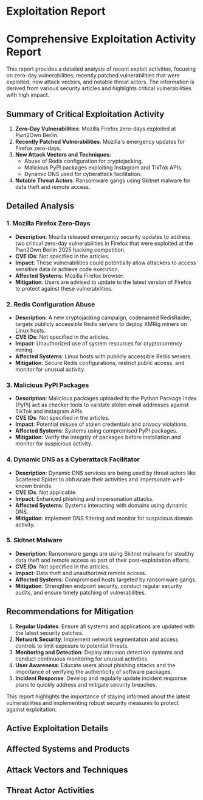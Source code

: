 # Exploitation Report

# Comprehensive Exploitation Activity Report

This report provides a detailed analysis of recent exploit activities, focusing on zero-day vulnerabilities, recently patched vulnerabilities that were exploited, new attack vectors, and notable threat actors. The information is derived from various security articles and highlights critical vulnerabilities with high impact.

## Summary of Critical Exploitation Activity

1. **Zero-Day Vulnerabilities**: Mozilla Firefox zero-days exploited at Pwn2Own Berlin.
2. **Recently Patched Vulnerabilities**: Mozilla's emergency updates for Firefox zero-days.
3. **New Attack Vectors and Techniques**:
   - Abuse of Redis configuration for cryptojacking.
   - Malicious PyPI packages exploiting Instagram and TikTok APIs.
   - Dynamic DNS used for cyberattack facilitation.
4. **Notable Threat Actors**: Ransomware gangs using Skitnet malware for data theft and remote access.

## Detailed Analysis

### 1. Mozilla Firefox Zero-Days

- **Description**: Mozilla released emergency security updates to address two critical zero-day vulnerabilities in Firefox that were exploited at the Pwn2Own Berlin 2025 hacking competition.
- **CVE IDs**: Not specified in the articles.
- **Impact**: These vulnerabilities could potentially allow attackers to access sensitive data or achieve code execution.
- **Affected Systems**: Mozilla Firefox browser.
- **Mitigation**: Users are advised to update to the latest version of Firefox to protect against these vulnerabilities.

### 2. Redis Configuration Abuse

- **Description**: A new cryptojacking campaign, codenamed RedisRaider, targets publicly accessible Redis servers to deploy XMRig miners on Linux hosts.
- **CVE IDs**: Not specified in the articles.
- **Impact**: Unauthorized use of system resources for cryptocurrency mining.
- **Affected Systems**: Linux hosts with publicly accessible Redis servers.
- **Mitigation**: Secure Redis configurations, restrict public access, and monitor for unusual activity.

### 3. Malicious PyPI Packages

- **Description**: Malicious packages uploaded to the Python Package Index (PyPI) act as checker tools to validate stolen email addresses against TikTok and Instagram APIs.
- **CVE IDs**: Not specified in the articles.
- **Impact**: Potential misuse of stolen credentials and privacy violations.
- **Affected Systems**: Systems using compromised PyPI packages.
- **Mitigation**: Verify the integrity of packages before installation and monitor for suspicious activity.

### 4. Dynamic DNS as a Cyberattack Facilitator

- **Description**: Dynamic DNS services are being used by threat actors like Scattered Spider to obfuscate their activities and impersonate well-known brands.
- **CVE IDs**: Not applicable.
- **Impact**: Enhanced phishing and impersonation attacks.
- **Affected Systems**: Systems interacting with domains using dynamic DNS.
- **Mitigation**: Implement DNS filtering and monitor for suspicious domain activity.

### 5. Skitnet Malware

- **Description**: Ransomware gangs are using Skitnet malware for stealthy data theft and remote access as part of their post-exploitation efforts.
- **CVE IDs**: Not specified in the articles.
- **Impact**: Data theft and unauthorized remote access.
- **Affected Systems**: Compromised hosts targeted by ransomware gangs.
- **Mitigation**: Strengthen endpoint security, conduct regular security audits, and ensure timely patching of vulnerabilities.

## Recommendations for Mitigation

1. **Regular Updates**: Ensure all systems and applications are updated with the latest security patches.
2. **Network Security**: Implement network segmentation and access controls to limit exposure to potential threats.
3. **Monitoring and Detection**: Deploy intrusion detection systems and conduct continuous monitoring for unusual activities.
4. **User Awareness**: Educate users about phishing attacks and the importance of verifying the authenticity of software packages.
5. **Incident Response**: Develop and regularly update incident response plans to quickly address and mitigate security breaches.

This report highlights the importance of staying informed about the latest vulnerabilities and implementing robust security measures to protect against exploitation.

## Active Exploitation Details



## Affected Systems and Products



## Attack Vectors and Techniques



## Threat Actor Activities

 